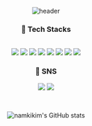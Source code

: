 <div align="center">

![header](https://capsule-render.vercel.app/api?type=rounded&color=auto&height=300&section=header&text=Namki's%20Github!&fontSize=90)
  
### 🔨 Tech Stacks

<br/>
<img src="https://img.shields.io/badge/HTML5-E34F26?style=flat-square&logo=HTML5&logoColor=white">
<img src="https://img.shields.io/badge/CSS-1572B6?style=flat-square&logo=CSS3&logoColor=white">
<img src="https://img.shields.io/badge/JavaScript-F7DF1E?style=flat-square&logo=JavaScript&logoColor=white">
<img src="https://img.shields.io/badge/JAVA-007396?style=flat-square&logo=JAVA&logoColor=white">
<img src="https://img.shields.io/badge/MySQL-4479A1?style=flat-square&logo=MySQL&logoColor=white">
<img src="https://img.shields.io/badge/Spring-6DB33F?style=flat-square&logo=Spring&logoColor=white">
<img src="https://img.shields.io/badge/Spring Boot-6DB33F?style=flat-square&logo=Spring Boot&logoColor=white">
<img src="https://img.shields.io/badge/Hibernate-59666C?style=flat-square&logo=Hibernate&logoColor=white">

<br/>

### 📮 SNS

<a href="https://instagram.com/nam_kkki?igshid=OGQ5ZDc2ODk2ZA==" target="_blank"><img src="https://img.shields.io/badge/NAM_KKKI-E4405F?style=flat-square&logo=Instagram&logoColor=white"/></a> <a href="" target="_blank"><img src="https://img.shields.io/badge/a49494273@gmail.com-EA4335?style=flat-square&logo=Gmail&logoColor=white"/></a>

<br/>


![namkikim's GitHub stats](https://github-readme-stats.vercel.app/api?username=namkikim0718&show_icons=true&theme=radical)

